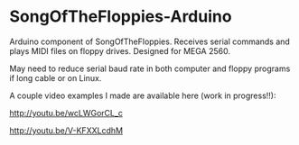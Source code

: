 # SongOfTheFloppies-Arduino
Arduino component of SongOfTheFloppies. Receives serial commands and plays MIDI files on floppy drives.
Designed for MEGA 2560.

May need to reduce serial baud rate in both computer and floppy programs if long cable or on Linux.

A couple video examples I made are available here (work in progress!!):

http://youtu.be/wcLWGorCL_c

http://youtu.be/V-KFXXLcdhM
